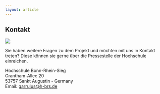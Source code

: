 ```yaml
---
layout: article
---
```

## Kontakt
![](assets\images\20211027_175535.jpg)

Sie haben weitere Fragen zu dem Projekt und möchten mit uns in Kontakt treten?
Diese können sie gerne über die Pressestelle der Hochschule einreichen. 

Hochschule Bonn-Rhein-Sieg  
Grantham-Allee 20  
53757 Sankt Augustin -&nbsp;Germany  
Email: 
[garrulus@h-brs.de](mailto:garrulus@h-brs.de)